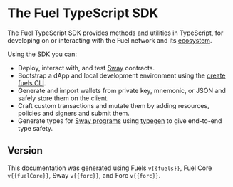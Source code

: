 <script setup>
  import { data } from './versions.data'
  const { forc, fuels, fuelCore } = data
  const url = `https://docs.fuel.network/docs/forc/`
  const logoSrc = './fuel-logo.png'
</script>

# The Fuel TypeScript SDK

The Fuel TypeScript SDK provides methods and utilities in TypeScript, for developing on or interacting with the Fuel network and its [ecosystem](https://docs.fuel.network/docs/intro/what-is-fuel/).

Using the SDK you can:

- Deploy, interact with, and test [Sway](https://docs.fuel.network/docs/sway/) contracts.
- Bootstrap a dApp and local development environment using the [create fuels CLI](https://docs.fuel.network/docs/fuels-ts/creating-a-fuel-dapp/).
- Generate and import wallets from private key, mnemonic, or JSON and safely store them on the client.
- Craft custom transactions and mutate them by adding resources, policies and signers and submit them.
- Generate types for [Sway programs](https://docs.fuel.network/docs/sway/sway-program-types/) using [typegen](https://docs.fuel.network/docs/fuels-ts/fuels-cli/abi-typegen/) to give end-to-end type safety.

## Version

This documentation was generated using Fuels `v{{fuels}}`, Fuel Core `v{{fuelCore}}`, Sway `v{{forc}}`, and Forc `v{{forc}}`.
